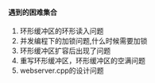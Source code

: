 #### 遇到的困难集合
1. 环形缓冲区的环形读入问题
2. 并发编程下的加锁问题,什么时候需要加锁
3. 环形缓冲区扩容后出现了问题
4. 重写环形缓冲区，环形缓冲区的空满问题
5. webserver.cpp的设计问题